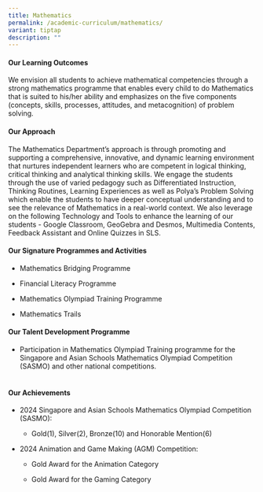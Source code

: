 ```yaml
---
title: Mathematics
permalink: /academic-curriculum/mathematics/
variant: tiptap
description: ""
---
```

<h4><strong>Our Learning Outcomes</strong></h4>
<p>We envision all students to achieve mathematical competencies through
a strong mathematics programme that enables every child to do Mathematics
that is suited to his/her ability and emphasizes on the five components
(concepts, skills, processes, attitudes, and metacognition) of problem
solving.</p>
<h4><strong>Our Approach</strong></h4>
<p>The Mathematics Department’s approach is through promoting and supporting
a comprehensive, innovative, and dynamic learning environment that nurtures
independent learners who are competent in logical thinking, critical thinking
and analytical thinking skills. We engage the students through the use
of varied pedagogy such as Differentiated Instruction, Thinking Routines,
Learning Experiences as well as Polya’s Problem Solving which enable the
students to have deeper conceptual understanding and to see the relevance
of Mathematics in a real-world context. We also leverage on the following
Technology and Tools to enhance the learning of our students - Google Classroom,
GeoGebra and Desmos, Multimedia Contents, Feedback Assistant and Online
Quizzes in SLS.</p>
<h4><strong>Our Signature Programmes and Activities</strong></h4>
<ul data-tight="true" class="tight">
<li>
<p>Mathematics Bridging Programme</p>
</li>
<li>
<p>Financial Literacy Programme</p>
</li>
<li>
<p>Mathematics Olympiad Training Programme</p>
</li>
<li>
<p>Mathematics Trails</p>
</li>
</ul>
<p></p>
<h4><strong>Our Talent Development Programme</strong></h4>
<ul data-tight="true" class="tight">
<li>
<p>Participation in Mathematics Olympiad Training programme for the Singapore
and Asian Schools Mathematics Olympiad Competition (SASMO) and other national
competitions.</p>
</li>
</ul>
<h4><br><strong>Our Achievements</strong></h4>
<ul data-tight="true" class="tight">
<li>
<p>2024 Singapore and Asian Schools Mathematics Olympiad Competition (SASMO):</p>
<ul data-tight="true" class="tight">
<li>
<p>Gold(1), Silver(2), Bronze(10) and Honorable Mention(6)</p>
</li>
</ul>
</li>
<li>
<p>2024 Animation and Game Making (AGM) Competition:</p>
<ul data-tight="true" class="tight">
<li>
<p>Gold Award for the Animation Category</p>
</li>
<li>
<p>Gold Award for the Gaming Category</p>
</li>
</ul>
</li>
</ul>
<p>
<br>
</p>
<p></p>